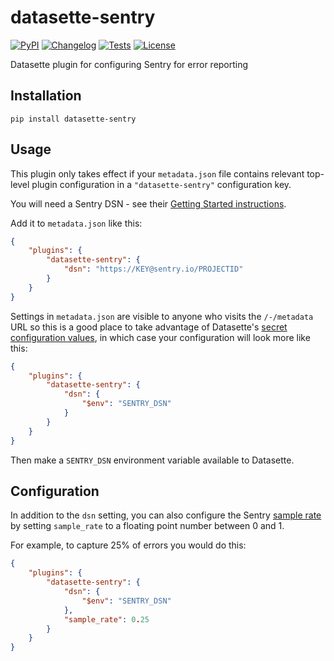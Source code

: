 # datasette-sentry

[![PyPI](https://img.shields.io/pypi/v/datasette-sentry.svg)](https://pypi.org/project/datasette-sentry/)
[![Changelog](https://img.shields.io/github/v/release/simonw/datasette-sentry?include_prereleases&label=changelog)](https://github.com/simonw/datasette-sentry/releases)
[![Tests](https://github.com/simonw/datasette-sentry/workflows/Test/badge.svg)](https://github.com/simonw/datasette-sentry/actions?query=workflow%3ATest)
[![License](https://img.shields.io/badge/license-Apache%202.0-blue.svg)](https://github.com/simonw/datasette-sentry/blob/main/LICENSE)

Datasette plugin for configuring Sentry for error reporting
 
## Installation

    pip install datasette-sentry

## Usage

This plugin only takes effect if your `metadata.json` file contains relevant top-level plugin configuration in a `"datasette-sentry"` configuration key.

You will need a Sentry DSN - see their [Getting Started instructions](https://docs.sentry.io/error-reporting/quickstart/?platform=python).

Add it to `metadata.json` like this:

```json
{
    "plugins": {
        "datasette-sentry": {
            "dsn": "https://KEY@sentry.io/PROJECTID"
        }
    }
}
```
Settings in `metadata.json` are visible to anyone who visits the `/-/metadata` URL so this is a good place to take advantage of Datasette's [secret configuration values](https://datasette.readthedocs.io/en/stable/plugins.html#secret-configuration-values), in which case your configuration will look more like this:
```json
{
    "plugins": {
        "datasette-sentry": {
            "dsn": {
                "$env": "SENTRY_DSN"
            }
        }
    }
}
```
Then make a `SENTRY_DSN` environment variable available to Datasette.

## Configuration

In addition to the `dsn` setting, you can also configure the Sentry [sample rate](https://docs.sentry.io/platforms/python/configuration/sampling/) by setting  `sample_rate` to a floating point number between 0 and 1.

For example, to capture 25% of errors you would do this:

```json
{
    "plugins": {
        "datasette-sentry": {
            "dsn": {
                "$env": "SENTRY_DSN"
            },
            "sample_rate": 0.25
        }
    }
}
```

